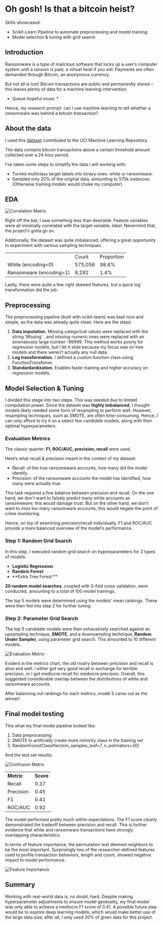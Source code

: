 <!-- Output copied to clipboard! -->

<!-----
NEW: Check the "Suppress top comment" option to remove this info from the output.

Conversion time: 0.905 seconds.


Using this Markdown file:

1. Paste this output into your source file.
2. See the notes and action items below regarding this conversion run.
3. Check the rendered output (headings, lists, code blocks, tables) for proper
   formatting and use a linkchecker before you publish this page.

Conversion notes:

* Docs to Markdown version 1.0β29
* Thu Mar 18 2021 15:45:23 GMT-0700 (PDT)
* Source doc: Oh gosh
* Tables are currently converted to HTML tables.
----->



# Oh gosh! Is that a bitcoin heist?

Skills showcased: 



*   Scikit-Learn Pipeline to automate preprocessing and model training. 
*   Model selection & tuning with grid search


## Introduction

Ransomware is a type of malicious software that locks up a user’s computer system until a ransom is paid, a virtual heist if you will. Payments are often demanded through Bitcoin, an anonymous currency. 

But not all is lost! Bitcoin transactions are public and permanently stored – this leaves plenty of data for a machine learning intervention.

 * Queue hopeful music *

Hence, my research prompt: can I use machine learning to tell whether a ransomware was behind a bitcoin transaction?


## About the data

I used this [dataset](https://archive.ics.uci.edu/ml/datasets/BitcoinHeistRansomwareAddressDataset) contributed to the UCI Machine Learning Repository.

The data contains bitcoin transactions above a certain threshold amount collected over a 24 hour period. 

I’ve taken some steps to simplify the data I will working with:



*   Turned multiclass target labels into binary ones: white or ransomware. 
*   Sampled only 20% of the original data, amounting to 570k instances. (Otherwise training models would choke my computer). 


## EDA

<img src="../images/bitcoin/corr-matrix.png" alt="Correlation Matrix"  class=”center”>

Right off the bat, I saw something less than desirable. Feature variables were all minimally correlated with the target variable, _label_. Nevermind that, the project’s gotta go on.

Additionally, the dataset was quite imbalanced, offering a great opportunity to experiment with various sampling techniques. 


<table>
  <tr>
   <td>
   </td>
   <td>Count
   </td>
   <td>Proportion
   </td>
  </tr>
  <tr>
   <td>White (encoding=0)
   </td>
   <td>575,056
   </td>
   <td>98.6%
   </td>
  </tr>
  <tr>
   <td>Ransomware (encoding=1)
   </td>
   <td>8,282
   </td>
   <td>1.4%
   </td>
  </tr>
</table>


Lastly, there were quite a few right skewed features, but a quick log transformation did the job.


## Preprocessing

The preprocessing pipeline (built with scikit-learn) was kept nice and simple, as the data was already quite clean. Here are the steps:



1. **Data imputation.** Missing categorical values were replaced with the string ‘Missing’ , and missing numeric ones were replaced with an anomalously large number -99999. This method works poorly for regression models, but I let it slide because my focus was on tree models and there weren’t actually any null data.
2. **Log transformation.** I defined a custom function class using FunctionTransfomer.
3. **Standardardization.** Enables faster training and higher accuracy on regression models.


## Model Selection & Tuning

I divided this stage into two steps. This was needed due to limited computation power. Since the dataset was **highly imbalanced**, I thought models likely needed some form of resampling to perform well. However, resampling techniques, such as SMOTE, are often time-consuming. Hence, I can only afford to try it on a select few candidate models, along with their optimal hyperparameters. 


### Evaluation Metrics

The classic quartet: **F1, ROC/AUC, precision, recall** were used. 

Here’s what recall & precision meant in the context of my dataset:



*   Recall: of the true ransomeware accounts, how many did the model identify.
*   Precision: of the ransomware accounts the model has identified, how many were actually true.

This task required a fine balance between precision and recall. On the one hand, we don't want to falsely predict many white accounts as ransomeware; this would damage trust. But on the other hand, we don't want to miss too many ransomware accounts; this would negate the point of crime monitoring. 

Hence, on top of examining precision/recall individually, F1 and ROC/AUC provide a more balanced overview of the model's performance.


### Step 1: Random Grid Search

In this step, I executed random grid search on hyperparameters for 3 types of models:



*   **Logistic Regression**
*   **Random Forest**
*   **Extra Tree Forest **

**20 random model searches**, coupled with 5-fold cross validation, were conducted, amounting to a total of 100 model trainings. 

The top 5 models were determined using the models’ mean rankings. These were then fed into step 2 for further tuning.


### Step 2: Parameter Grid Search

The top 5 candidate models were then exhaustively searched against an upsampling technique, **SMOTE**, and a downsampling technique, **Random Under Sampler**, using parameter grid search. This amounted to 10 different models.

<img src="../images/bitcoin/metric.png" alt="Evaluation Metric"  class=”center”>

Evident in the metrics chart, the old rivalry between precision and recall is alive and well. I either got very good recall in exchange for terrible precision, or I got mediocre recall for mediocre precision. Overall, this suggested considerable overlap between the distributions of white and ransomware accounts. 

After balancing out rankings for each metrics, model 5 came out as the winner!


## Final model testing

This what my final model pipeline looked like:



1. Data preprocessing
2. SMOTE to artificially create more minority class in the training set
3. RandomForestClassifier(min_samples_leaf=7, n_estimators=30)

And the test set results:

<img src="../images/bitcoin/conf-matrix.png" alt="Confusion Matrix"  class=”center”>


<table>
  <tr>
   <td><strong>Metric</strong>
   </td>
   <td><strong>Score</strong>
   </td>
  </tr>
  <tr>
   <td>Recall
   </td>
   <td>0.37
   </td>
  </tr>
  <tr>
   <td>Precision
   </td>
   <td>0.45
   </td>
  </tr>
  <tr>
   <td>F1
   </td>
   <td>0.41
   </td>
  </tr>
  <tr>
   <td>ROC/AUC
   </td>
   <td>0.92
   </td>
  </tr>
</table>


The model performed pretty much within expectations. The F1 score clearly demonstrated the tradeoff between precision and recall. This is further evidence that white and ransomware transactions have strongly overlapping characteristics.

In terms of feature importance, the permutation test deemed neighbors to be the most important. Surprisingly two of the researcher-defined features used to profile transaction behaviors, length and count, showed negative impact to model performance. 

<img src="../images/bitcoin/feature-imp.png" alt="Feature Importance"  class=”center”>


## Summary

Working with real-world data is, no doubt, hard. Despite making hyperparameter adjustments to ensure model generality, my final model was only able to achieve a mediocre F1 score of 0.41. A possible future step would be to explore deep learning models, which would make better use of the large data size; after all, I only used 20% of given data for this project.
